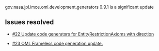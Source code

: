 gov.nasa.jpl.imce.oml.development.generators 0.9.1 is a significant update

## Issues resolved

- [#22 Update code generators for EntityRestrictionAxioms with direction](https://github.com/JPL-IMCE/gov.nasa.jpl.imce.oml.development.generators/issues/22)

- [#23 OML Frameless code generation update.](https://github.com/JPL-IMCE/gov.nasa.jpl.imce.oml.development.generators/issues/23)
